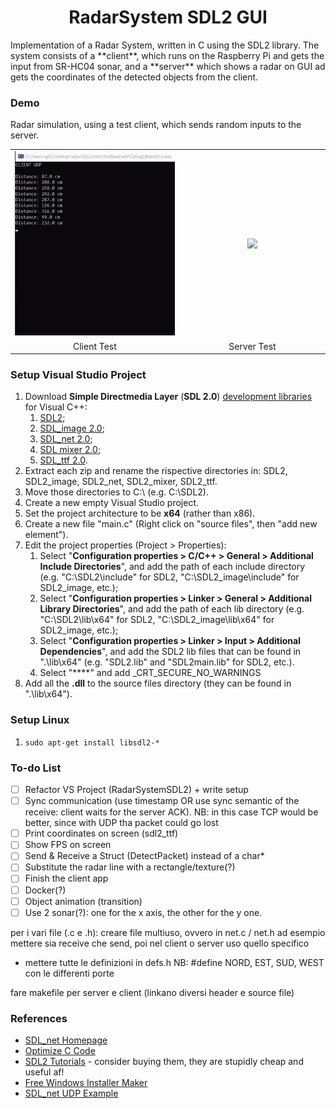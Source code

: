 <h1 align="center">RadarSystem SDL2 GUI</h1>
Implementation of a Radar System, written in C using the SDL2 library. The system consists of a **client**, which runs on the Raspberry Pi and gets the input from SR-HC04 sonar, and a **server** which shows a radar on GUI ad gets the coordinates of the detected objects from the client.

### Demo

Radar simulation, using a test client, which sends random inputs to the server.
<table>
	<tr align="center">
		<td width="53%"><img src="https://github.com/mikyll/righimichele/blob/sdl2_refactor_net/iss2022/radarGUI/gfx/radarTestClient.gif"/></td>
		<td width="46%"><img src="https://github.com/mikyll/righimichele/blob/sdl2_refactor_net/iss2022/radarGUI/gfx/radarTestServer.gif"/></td>
	</tr>
	<tr align="center">
		<td>Client Test</td>
		<td>Server Test</td>
	</tr>
</table>

### Setup Visual Studio Project
1. Download **Simple Directmedia Layer** (**SDL 2.0**) <ins>development libraries</ins> for Visual C++:
	1. [SDL2](https://www.libsdl.org/release/SDL2-devel-2.0.20-VC.zip);
	2. [SDL_image 2.0](https://www.libsdl.org/projects/SDL_image/release/SDL2_image-devel-2.0.5-VC.zip);
	3. [SDL_net 2.0](https://www.libsdl.org/projects/SDL_net/release/SDL2_net-devel-2.0.1-VC.zip);
	4. [SDL mixer 2.0](https://www.libsdl.org/projects/SDL_mixer/release/SDL2_mixer-devel-2.0.4-VC.zip);
	5. [SDL_ttf 2.0](https://github.com/libsdl-org/SDL_ttf/releases/download/release-2.0.18/SDL2_ttf-devel-2.0.18-VC.zip).
2. Extract each zip and rename the rispective directories in: SDL2, SDL2_image, SDL2_net, SDL2_mixer, SDL2_ttf.
3. Move those directories to C:\ (e.g. C:\SDL2).
4. Create a new empty Visual Studio project.
5. Set the project architecture to be **x64** (rather than x86).
6. Create a new file "main.c" (Right click on "source files", then "add new element").
7. Edit the project properties (Project > Properties):
	1. Select "**Configuration properties > C/C++ > General > Additional Include Directories**", and add the path of each include directory (e.g. "C:\SDL2\include" for SDL2, "C:\SDL2_image\include" for SDL2_image, etc.); 
	2. Select "**Configuration properties > Linker > General > Additional Library Directories**", and add the path of each lib directory (e.g. "C:\SDL2\lib\x64" for SDL2, "C:\SDL2_image\lib\x64" for SDL2_image, etc.);
	3. Select "**Configuration properties > Linker > Input > Additional Dependencies**", and add the SDL2 lib files that can be found in ".\lib\x64" (e.g. "SDL2.lib" and "SDL2main.lib" for SDL2, etc.).
	4. Select "****" and add \_CRT_SECURE_NO_WARNINGS
8. Add all the **.dll** to the source files directory (they can be found in ".\lib\x64\").

### Setup Linux
1. ```sudo apt-get install libsdl2-*```

### To-do List
- [ ] Refactor VS Project (RadarSystemSDL2) + write setup
- [ ] Sync communication (use timestamp OR use sync semantic of the receive: client waits for the server ACK). NB: in this case TCP would be better, since with UDP tha packet could go lost
- [ ] Print coordinates on screen (sdl2_ttf)
- [ ] Show FPS on screen
- [ ] Send & Receive a Struct (DetectPacket) instead of a char*
- [ ] Substitute the radar line with a rectangle/texture(?)
- [ ] Finish the client app
- [ ] Docker(?)
- [ ] Object animation (transition)
- [ ] Use 2 sonar(?): one for the x axis, the other for the y one.

per i vari file (.c e .h):
creare file multiuso, ovvero in net.c / net.h ad esempio mettere sia receive che send, poi nel client o server uso quello specifico

- mettere tutte le definizioni in defs.h
	NB: #define NORD, EST, SUD, WEST con le differenti porte
	
fare makefile per server e client (linkano diversi header e source file)


### References
- [SDL_net Homepage](https://www.libsdl.org/projects/SDL_net/)
- [Optimize C Code](http://icps.u-strasbg.fr/~bastoul/local_copies/lee.html)
- [SDL2 Tutorials](https://www.parallelrealities.co.uk/tutorials/) - consider buying them, they are stupidly cheap and useful af!
- [Free Windows Installer Maker](https://nsis.sourceforge.io/Main_Page)
- [SDL_net UDP Example](https://moddb.fandom.com/wiki/SDL:Tutorial:Using_SDL_net#Using_UDP)
